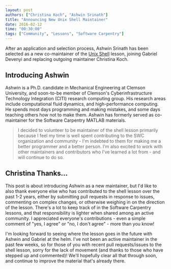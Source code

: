 ```yaml
---
layout: post
authors: ["Christina Koch", "Ashwin Srinath"]
title: "Announcing New Unix Shell Maintainer"
date: 2016-02-12
time: "00:30:00"
tags: ["Community", "Lessons", "Software Carpentry"]
---
```


After an application and selection process, Ashwin Srinath has been selected 
as a new co-maintainer of the [Unix Shell]({{site.github_io_url}}/shell-novice) lesson, 
joining Gabriel Devenyi and replacing outgoing maintainer Christina Koch.  

## Introducing Ashwin

Ashwin is a Ph.D. candidate in Mechanical Engineering
at Clemson University,
and soon-to-be member of Clemson's
Cyberinfrastructure Technology Integration (CITI)
research computing group.
His research areas include computational fluid dynamics,
and high-performance computing.
He spends most days programming and making mistakes,
and some days teaching others how not to make them.
Ashwin has formerly served as co-maintainer for
the Software Carpentry MATLAB materials.

> I decided to volunteer to be maintainer of the shell lesson
primarily because I feel my time is well spent contributing to the
SWC organization and community - I'm indebted
to them for making me a better programmer and a better person.
I'm also excited to work with other maintainers and contributors
who I've learned a lot from - and will continue to do so.

## Christina Thanks...

This post is about introducing Ashwin as a new maintainer, but I'd like to also thank 
everyone else who has contributed to the shell lesson over the past 1-2 years, either by 
submitting pull requests in response to issues, commenting on complex changes, or 
otherwise weighing in on the direction of the lesson.   There's a lot to keep track of 
in the Software Carpentry lessons, and that responsibility is lighter when shared 
among an active community.  I appreciated everyone's contributions - even a simple 
comment of "yes, I agree" or "no, I don't agree" - more than you know!  

I'm looking forward to seeing where the lesson goes in the future with Ashwin and 
Gabriel at the helm.  I've not been an active maintainer in the past few weeks, so 
for those of you with recent pull requests/issues to the shell lesson, sorry for the 
lack of movement (and thanks to those who have stepped up and commented)!  We'll 
hopefully clear all that through soon, and continue to improve the material that's 
already there.  

